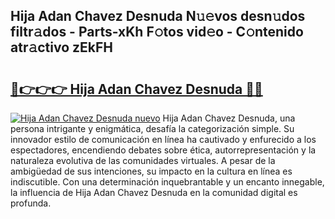 ## Hija Adan Chavez Desnuda N𝚞𝚎vos desn𝚞dos filtr𝚊dos - Parts-xKh F𝚘tos vid𝚎o - C𝚘ntenido atr𝚊ctivo zEkFH

# <h2><a href="http://mbauv1.tromn.icu/?c=Hija+Adan+Chavez+Desnuda">🔗👉👉👉 Hija Adan Chavez Desnuda 🔗🔗</a></h2>

[![Hija Adan Chavez Desnuda nuevo](https://i.imgur.com/pEAQMta.gif)](http://mbauv1.tromn.icu/?c=Hija+Adan+Chavez+Desnuda)
Hija Adan Chavez Desnuda, una persona intrigante y enigmática, desafía la categorización simple. Su innovador estilo de comunicación en línea ha cautivado y enfurecido a los espectadores, encendiendo debates sobre ética, autorrepresentación y la naturaleza evolutiva de las comunidades virtuales. A pesar de la ambigüedad de sus intenciones, su impacto en la cultura en línea es indiscutible. Con una determinación inquebrantable y un encanto innegable, la influencia de Hija Adan Chavez Desnuda en la comunidad digital es profunda.
